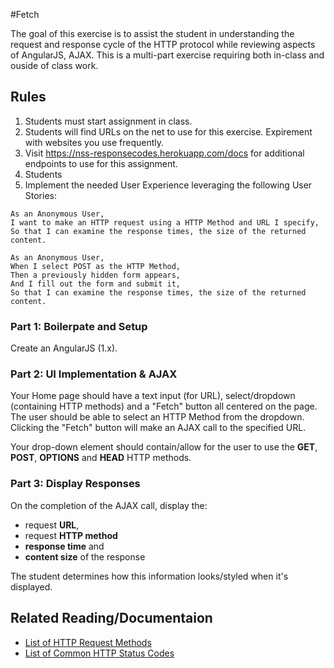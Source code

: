#Fetch

The goal of this exercise is to assist the student in understanding the request and response cycle of the HTTP protocol while reviewing aspects of AngularJS, AJAX. This is a multi-part exercise requiring both in-class and ouside of class work.

## Rules

1. Students must start assignment in class.
2. Students will find URLs on the net to use for this exercise. Expirement with websites you use frequently.
2. Visit https://nss-responsecodes.herokuapp.com/docs for additional endpoints to use for this assignment.
3. Students 
3. Implement the needed User Experience leveraging the following User Stories:

```
As an Anonymous User,
I want to make an HTTP request using a HTTP Method and URL I specify,
So that I can examine the response times, the size of the returned content. 
```

```
As an Anonymous User,
When I select POST as the HTTP Method,
Then a previously hidden form appears,
And I fill out the form and submit it,
So that I can examine the response times, the size of the returned content. 
```

### Part 1: Boilerpate and Setup

Create an AngularJS (1.x).


### Part 2: UI Implementation & AJAX

Your Home page should have a text input (for URL), select/dropdown (containing HTTP methods) and a "Fetch" button all centered on the page. The user should be able to select an HTTP Method from the dropdown. Clicking the "Fetch" button will make an AJAX call to the specified URL.

Your drop-down element should contain/allow for the user to use the **GET**, **POST**, **OPTIONS** and **HEAD** HTTP methods.


### Part 3: Display Responses

On the completion of the AJAX call, display the:

- request **URL**,
- request **HTTP method**
- **response time** and
- **content size** of the response

The student determines how this information looks/styled when it's displayed.


## Related Reading/Documentaion

- [List of HTTP Request Methods](https://developer.mozilla.org/en-US/docs/Web/HTTP/Methods)
- [List of Common HTTP Status Codes](https://developer.mozilla.org/en-US/docs/Web/HTTP/Status)

